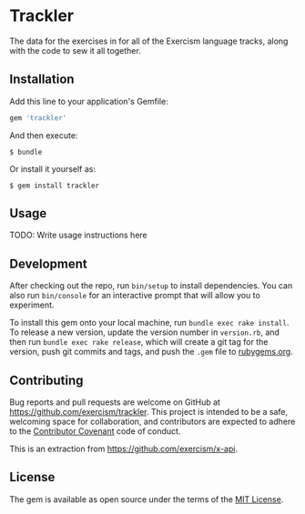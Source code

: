 # Trackler

The data for the exercises in for all of the Exercism language tracks, along with the code to sew it all together.

## Installation

Add this line to your application's Gemfile:

```ruby
gem 'trackler'
```

And then execute:

    $ bundle

Or install it yourself as:

    $ gem install trackler

## Usage

TODO: Write usage instructions here

## Development

After checking out the repo, run `bin/setup` to install dependencies. You can also run `bin/console` for an interactive prompt that will allow you to experiment.

To install this gem onto your local machine, run `bundle exec rake install`. To release a new version, update the version number in `version.rb`, and then run `bundle exec rake release`, which will create a git tag for the version, push git commits and tags, and push the `.gem` file to [rubygems.org](https://rubygems.org).

## Contributing

Bug reports and pull requests are welcome on GitHub at https://github.com/exercism/trackler. This project is intended to be a safe, welcoming space for collaboration, and contributors are expected to adhere to the [Contributor Covenant](http://contributor-covenant.org) code of conduct.

This is an extraction from https://github.com/exercism/x-api.

## License

The gem is available as open source under the terms of the [MIT License](http://opensource.org/licenses/MIT).
